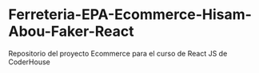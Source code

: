 # Ferreteria-EPA-Ecommerce-Hisam-Abou-Faker-React

Repositorio del proyecto Ecommerce para el curso de React JS de CoderHouse
